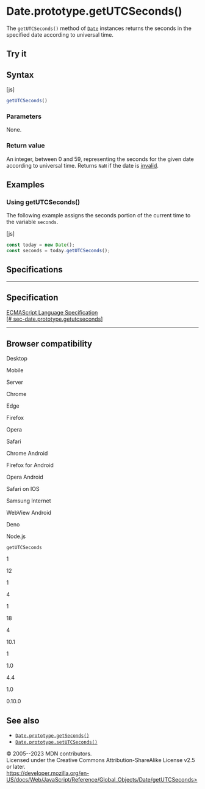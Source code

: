 Date.prototype.getUTCSeconds()
==============================

 
The `getUTCSeconds()` method of [`Date`](../date) instances returns the
seconds in the specified date according to universal time.


 
Try it 
------

 



 
Syntax
------

 
 
 
[js]


```js
getUTCSeconds()
```




 
### Parameters

 
None.



 
### Return value 

 
An integer, between 0 and 59, representing the seconds for the given
date according to universal time. Returns `NaN` if the date is
[invalid](../date#the_epoch_timestamps_and_invalid_date).



 
Examples
--------


 
### Using getUTCSeconds() 

 
The following example assigns the seconds portion of the current time to
the variable `seconds`.

 
 
[js]


```js
const today = new Date();
const seconds = today.getUTCSeconds();
```




Specifications
--------------

 
  ---------------------------------------------------------------------------------------------------------------------------------------
  Specification
  ---------------------------------------------------------------------------------------------------------------------------------------
  [ECMAScript Language Specification\
  [\#
  sec-date.prototype.getutcseconds]](https://tc39.es/ecma262/multipage/numbers-and-dates.html#sec-date.prototype.getutcseconds)

  ---------------------------------------------------------------------------------------------------------------------------------------


Browser compatibility 
---------------------

 


Desktop

Mobile

Server

Chrome

Edge

Firefox

Opera

Safari

Chrome Android

Firefox for Android

Opera Android

Safari on IOS

Samsung Internet

WebView Android

Deno

Node.js

`getUTCSeconds`

1

12

1

4

1

18

4

10.1

1

1.0

4.4

1.0

0.10.0

 
See also 
--------

 
-   [`Date.prototype.getSeconds()`](getseconds)
-   [`Date.prototype.setUTCSeconds()`](setutcseconds)



 
© 2005--2023 MDN contributors.\
Licensed under the Creative Commons Attribution-ShareAlike License v2.5
or later.\
https://developer.mozilla.org/en-US/docs/Web/JavaScript/Reference/Global_Objects/Date/getUTCSeconds>

